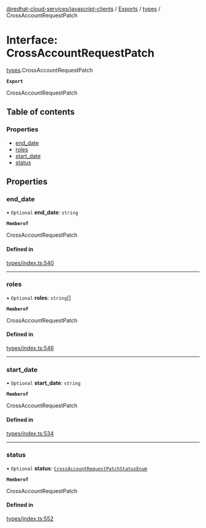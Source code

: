 [@redhat-cloud-services/javascript-clients](../README.md) / [Exports](../modules.md) / [types](../modules/types.md) / CrossAccountRequestPatch

# Interface: CrossAccountRequestPatch

[types](../modules/types.md).CrossAccountRequestPatch

**`Export`**

CrossAccountRequestPatch

## Table of contents

### Properties

- [end\_date](types.CrossAccountRequestPatch.md#end_date)
- [roles](types.CrossAccountRequestPatch.md#roles)
- [start\_date](types.CrossAccountRequestPatch.md#start_date)
- [status](types.CrossAccountRequestPatch.md#status)

## Properties

### end\_date

• `Optional` **end\_date**: `string`

**`Memberof`**

CrossAccountRequestPatch

#### Defined in

[types/index.ts:540](https://github.com/RedHatInsights/javascript-clients/blob/main/packages/rbac/types/index.ts#L540)

___

### roles

• `Optional` **roles**: `string`[]

**`Memberof`**

CrossAccountRequestPatch

#### Defined in

[types/index.ts:546](https://github.com/RedHatInsights/javascript-clients/blob/main/packages/rbac/types/index.ts#L546)

___

### start\_date

• `Optional` **start\_date**: `string`

**`Memberof`**

CrossAccountRequestPatch

#### Defined in

[types/index.ts:534](https://github.com/RedHatInsights/javascript-clients/blob/main/packages/rbac/types/index.ts#L534)

___

### status

• `Optional` **status**: [`CrossAccountRequestPatchStatusEnum`](../modules/types.md#crossaccountrequestpatchstatusenum)

**`Memberof`**

CrossAccountRequestPatch

#### Defined in

[types/index.ts:552](https://github.com/RedHatInsights/javascript-clients/blob/main/packages/rbac/types/index.ts#L552)
